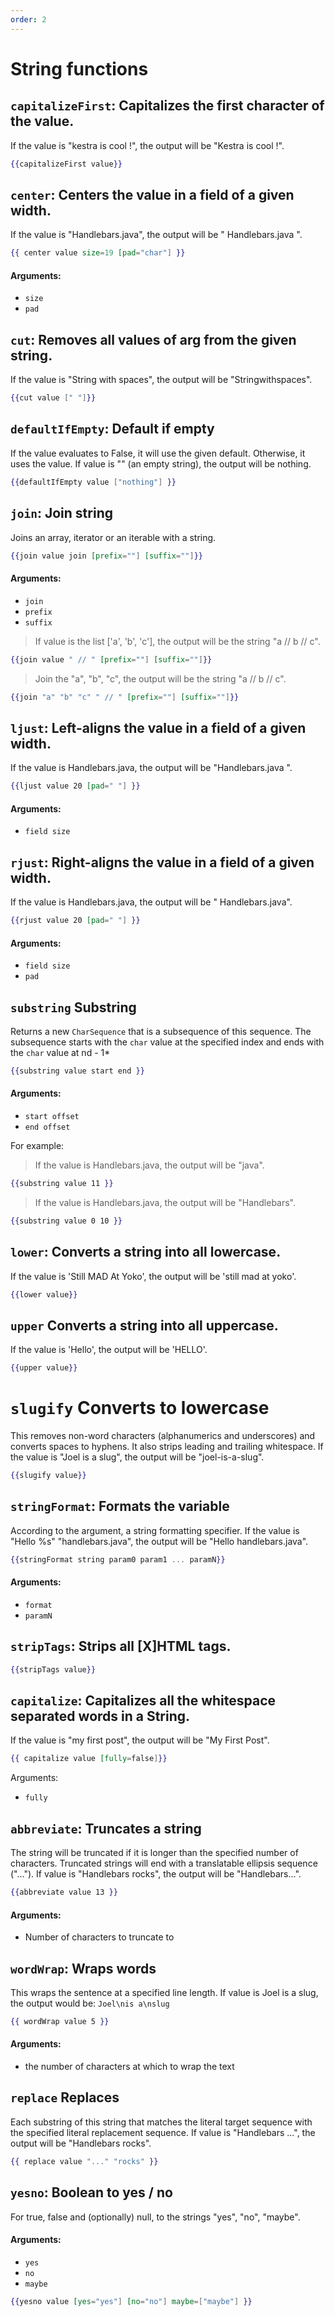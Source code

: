 ```yaml
---
order: 2
---
```


# String functions

## `capitalizeFirst`: Capitalizes the first character of the value.

If the value is "kestra is cool !", the output will be "Kestra is cool !".

```handlebars
{{capitalizeFirst value}}
```

## `center`: Centers the value in a field of a given width.

If the value is "Handlebars.java", the output will be "  Handlebars.java  ".

```handlebars
{{ center value size=19 [pad="char"] }}
```

#### Arguments:
- `size`
- `pad`


## `cut`: Removes all values of arg from the given string.

If the value is "String with spaces", the output will be "Stringwithspaces".

```handlebars
{{cut value [" "]}}
```




## `defaultIfEmpty`: Default if empty

If the value evaluates to False, it will use the given default. Otherwise, it uses the
value. If value is "" (an empty string), the output will be nothing.


```handlebars
{{defaultIfEmpty value ["nothing"] }}
```


## `join`: Join string

Joins an array, iterator or an iterable with a string.

```handlebars
{{join value join [prefix=""] [suffix=""]}}
```

#### Arguments:
- `join`
- `prefix`
- `suffix`

> If value is the list ['a', 'b', 'c'], the output will be the string "a // b // c".
```handlebars
{{join value " // " [prefix=""] [suffix=""]}}
```

> Join the "a", "b", "c", the output will be the string "a // b // c".
```handlebars
{{join "a" "b" "c" " // " [prefix=""] [suffix=""]}}
```



## `ljust`: Left-aligns the value in a field of a given width.

If the value is Handlebars.java, the output will be "Handlebars.java     ".


```handlebars
{{ljust value 20 [pad=" "] }}
```

#### Arguments:
- `field size`


## `rjust`: Right-aligns the value in a field of a given width.

If the value is Handlebars.java, the output will be "     Handlebars.java".

```handlebars
{{rjust value 20 [pad=" "] }}
```

#### Arguments:
- `field size`
- `pad`



## `substring` Substring

Returns a new `CharSequence` that is a subsequence of this sequence.
The subsequence starts with the `char` value at the specified index and
ends with the `char` value at nd - 1*

```handlebars
{{substring value start end }}
```

#### Arguments:
- `start offset`
- `end offset`

For example:

> If the value is Handlebars.java, the output will be "java".
```handlebars
{{substring value 11 }}
```

> If the value is Handlebars.java, the output will be "Handlebars".
```handlebars
{{substring value 0 10 }}
```

## `lower`: Converts a string into all lowercase.

If the value is 'Still MAD At Yoko', the output will be 'still mad at yoko'.

```handlebars
{{lower value}}
```


## `upper` Converts a string into all uppercase.

If the value is 'Hello', the output will be 'HELLO'.

```handlebars
{{upper value}}
```


# `slugify` Converts to lowercase

This removes non-word characters (alphanumerics and underscores) and converts spaces to hyphens. It also strips leading and trailing whitespace.
If the value is "Joel is a slug", the output will be "joel-is-a-slug".

```handlebars
{{slugify value}}
```



## `stringFormat`: Formats the variable

According to the argument, a string formatting specifier.
If the value is "Hello %s" "handlebars.java", the output will be "Hello handlebars.java".

```handlebars
{{stringFormat string param0 param1 ... paramN}}
```

#### Arguments:
- `format`
- `paramN`




## `stripTags`: Strips all [X]HTML tags.

```handlebars
{{stripTags value}}
```

## `capitalize`: Capitalizes all the whitespace separated words in a String.

If the value is "my first post", the output will be "My First Post".

```handlebars
{{ capitalize value [fully=false]}}
```

Arguments:
- `fully`



## `abbreviate`: Truncates a string

The string will be truncated if it is longer than the specified number of characters.
Truncated strings will end with a translatable ellipsis sequence ("...").
If value is "Handlebars rocks", the output will be "Handlebars...".


```handlebars
{{abbreviate value 13 }}
```

#### Arguments:
- Number of characters to truncate to



## `wordWrap`: Wraps words

This wraps the sentence at a specified line length. If value is Joel is a slug, the output would be: `Joel\nis a\nslug`


```handlebars
{{ wordWrap value 5 }}
```

#### Arguments:
- the number of characters at which to wrap the text



## `replace` Replaces

Each substring of this string that matches the literal target sequence with the specified literal replacement sequence.
If value is "Handlebars ...", the output will be "Handlebars rocks".

```handlebars
{{ replace value "..." "rocks" }}
```


## `yesno`: Boolean to yes / no

For true, false and (optionally) null, to the strings "yes", "no", "maybe".

#### Arguments:
  - `yes`
  - `no`
  - `maybe`

```handlebars
{{yesno value [yes="yes"] [no="no"] maybe=["maybe"] }}
```
